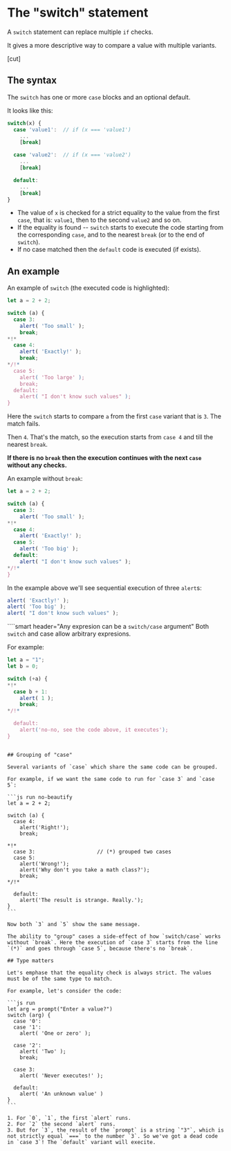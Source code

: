# The "switch" statement

A `switch` statement can replace multiple `if` checks.

It gives a more descriptive way to compare a value with multiple variants.

[cut]

## The syntax

The `switch` has one or more `case` blocks and an optional default.

It looks like this:

```js no-beautify
switch(x) {
  case 'value1':  // if (x === 'value1')
    ...
    [break]

  case 'value2':  // if (x === 'value2')
    ...
    [break]

  default:
    ...
    [break]
}
```

- The value of `x` is checked for a strict equality to the value from the first `case`, that is: `value1`, then to the second `value2` and so on.
- If the equality is found -- `switch` starts to execute the code starting from the corresponding `case`, and to the nearest `break` (or to the end of `switch`).
- If no case matched then the `default` code is executed (if exists).

## An example

An example of `switch` (the executed code is highlighted):

```js run
let a = 2 + 2;

switch (a) {
  case 3:
    alert( 'Too small' );
    break;
*!*
  case 4:
    alert( 'Exactly!' );
    break;
*/!*
  case 5:
    alert( 'Too large' );
    break;
  default:
    alert( "I don't know such values" );
}
```

Here the `switch` starts to compare `a` from the first `case` variant that is `3`. The match fails.

Then `4`. That's the match, so the execution starts from `case 4` and till the nearest `break`.

**If there is no `break` then the execution continues with the next `case` without any checks.**

An example without `break`:

```js run
let a = 2 + 2;

switch (a) {
  case 3:
    alert( 'Too small' );
*!*
  case 4:
    alert( 'Exactly!' );
  case 5:
    alert( 'Too big' );
  default:
    alert( "I don't know such values" );
*/!*
}
```

In the example above we'll see sequential execution of three `alert`s:

```js
alert( 'Exactly!' );
alert( 'Too big' );
alert( "I don't know such values" );
```

````smart header="Any expresion can be a `switch/case` argument"
Both `switch` and case allow arbitrary expresions.

For example:

```js run
let a = "1";
let b = 0;

switch (+a) {
*!*
  case b + 1:
    alert( 1 );
    break;
*/!*

  default:
    alert('no-no, see the code above, it executes');
}
```
````

## Grouping of "case"

Several variants of `case` which share the same code can be grouped.

For example, if we want the same code to run for `case 3` and `case 5`:

```js run no-beautify
let a = 2 + 2;

switch (a) {
  case 4:
    alert('Right!');
    break;

*!*
  case 3:                    // (*) grouped two cases
  case 5:
    alert('Wrong!');
    alert('Why don't you take a math class?');
    break;
*/!*

  default:
    alert('The result is strange. Really.');
}
```

Now both `3` and `5` show the same message.

The ability to "group" cases a side-effect of how `switch/case` works without `break`. Here the execution of `case 3` starts from the line `(*)` and goes through `case 5`, because there's no `break`.

## Type matters

Let's emphase that the equality check is always strict. The values must be of the same type to match.

For example, let's consider the code:

```js run
let arg = prompt("Enter a value?")
switch (arg) {
  case '0':
  case '1':
    alert( 'One or zero' );

  case '2':
    alert( 'Two' );
    break;

  case 3:
    alert( 'Never executes!' );

  default:
    alert( 'An unknown value' )
}
```

1. For `0`, `1`, the first `alert` runs.
2. For `2` the second `alert` runs.
3. But for `3`, the result of the `prompt` is a string `"3"`, which is not strictly equal `===` to the number `3`. So we've got a dead code in `case 3`! The `default` variant will execite.
